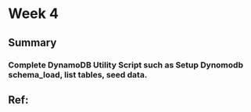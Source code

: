 # Week 4
## Summary
### Complete DynamoDB Utility Script such as Setup Dynomodb schema_load, list tables, seed data.

## Ref: